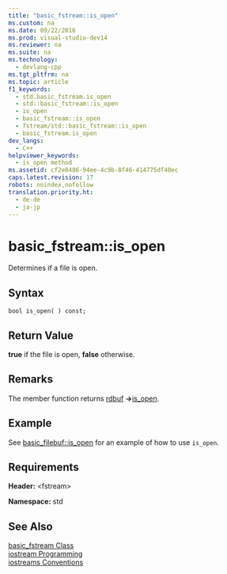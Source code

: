 ```yaml
---
title: "basic_fstream::is_open"
ms.custom: na
ms.date: 09/22/2016
ms.prod: visual-studio-dev14
ms.reviewer: na
ms.suite: na
ms.technology: 
  - devlang-cpp
ms.tgt_pltfrm: na
ms.topic: article
f1_keywords: 
  - std.basic_fstream.is_open
  - std::basic_fstream::is_open
  - is_open
  - basic_fstream::is_open
  - fstream/std::basic_fstream::is_open
  - basic_fstream.is_open
dev_langs: 
  - C++
helpviewer_keywords: 
  - is_open method
ms.assetid: cf2e8486-94ee-4c9b-8f46-414775df40ec
caps.latest.revision: 17
robots: noindex,nofollow
translation.priority.ht: 
  - de-de
  - ja-jp
---
```

# basic_fstream::is_open
Determines if a file is open.  
  
## Syntax  
  
```  
bool is_open( ) const;  
```  
  
## Return Value  
 **true** if the file is open, **false** otherwise.  
  
## Remarks  
 The member function returns [rdbuf](../vs140/basic_fstream--rdbuf.md) **->**[is_open](../vs140/basic_filebuf--is_open.md).  
  
## Example  
 See [basic_filebuf::is_open](../vs140/basic_filebuf--is_open.md) for an example of how to use `is_open`.  
  
## Requirements  
 **Header:** <fstream\>  
  
 **Namespace:** std  
  
## See Also  
 [basic_fstream Class](../vs140/basic_fstream-class.md)   
 [iostream Programming](../vs140/iostream-programming.md)   
 [iostreams Conventions](../vs140/iostreams-conventions.md)
